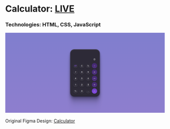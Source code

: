 # Calculator: **[LIVE](https://ahmediramadan01.github.io/calculator/ "Calculator's Live Preview")**

### Technologies: HTML, CSS, JavaScript

![Calculator's Desktop Screenshot](./images/calculator-desktop.png?raw=true "Calculator (Desktop)")

Original Figma Design: [Calculator](https://www.figma.com/community/file/1202607074523509182 "Calculator's Figma Design")
